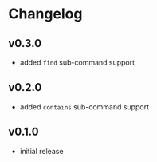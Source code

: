 # Changelog

## v0.3.0

- added `find` sub-command support

## v0.2.0

- added `contains` sub-command support

## v0.1.0

- initial release

